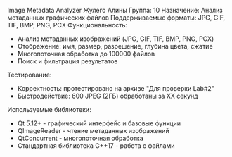 Image Metadata Analyzer
Жулего Алины
Группа: 10
Назначение: Анализ метаданных графических файлов
Поддерживаемые форматы: JPG, GIF, TIF, BMP, PNG, PCX
Функциональность:
- Анализ метаданных изображений (JPG, GIF, TIF, BMP, PNG, PCX)
- Отображение: имя, размер, разрешение, глубина цвета, сжатие
- Многопоточная обработка до 100000 файлов
- Поиск и фильтрация результатов

Тестирование:
- Корректность: протестировано на архиве "Для проверки Lab#2"
- Быстродействие: 600 JPEG (2ГБ) обработаны за XX секунд

Используемые библиотеки:
- Qt 5.12+ - графический интерфейс и базовые функции
- QImageReader - чтение метаданных изображений
- QtConcurrent - многопоточная обработка
- Стандартная библиотека C++17 - работа с файлами